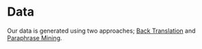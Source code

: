 # Data

Our data is generated using two approaches; [Back Translation](./backtranslation/) and [Paraphrase Mining](./paraphrase_mining/). 